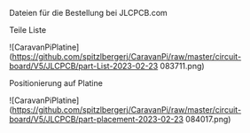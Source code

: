 Dateien für die Bestellung bei JLCPCB.com

Teile Liste

![CaravanPiPlatine](https://github.com/spitzlbergerj/CaravanPi/raw/master/circuit-board/V5/JLCPCB/part-List-2023-02-23 083711.png) 

Positionierung auf Platine

![CaravanPiPlatine](https://github.com/spitzlbergerj/CaravanPi/raw/master/circuit-board/V5/JLCPCB/part-placement-2023-02-23 084017.png) 
